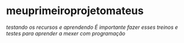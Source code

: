 # meuprimeiroprojetomateus
 *testando os recursos e aprendendo*
 *É importante fazer esses treinos e testes para aprender a mexer com programação*
